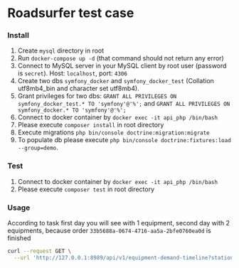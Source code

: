 # Roadsurfer test case
### Install
1. Create `mysql` directory in root
2. Run `docker-compose up -d` (that command should not return any error)
3. Connect to MySQL server in your MySQL client by root user (password is `secret`). Host: `localhost`, port: `4306`
4. Create two dbs `symfony_docker` and `symfony_docker_test` (Collation utf8mb4_bin and character set utf8mb4).
5. Grant privileges for two dbs: `GRANT ALL PRIVILEGES ON symfony_docker_test.* TO 'symfony'@'%';` and `GRANT ALL PRIVILEGES ON symfony_docker.* TO 'symfony'@'%';`
6. Connect to docker container by `docker exec -it api_php /bin/bash`
7. Please execute `composer install` in root directory
8. Execute migrations `php bin/console doctrine:migration:migrate`
9. To populate db please execute `php bin/console doctrine:fixtures:load --group=demo`.
### Test
1. Connect to docker container by `docker exec -it api_php /bin/bash`
2. Please execute `composer test` in root directory
### Usage
According to task first day you will see with 1 equipment, second day with 2 equipments, because order `33b5688a-0674-4716-aa5a-2bfe0760ea0d` is finished
```bash
curl --request GET \
  --url 'http://127.0.0.1:8989/api/v1/equipment-demand-timeline?station=fe1e6d7f-9caa-4aee-9f4a-e7c0a622236f&startDate=2022-02-01&endDate=2022-02-02'
 ```